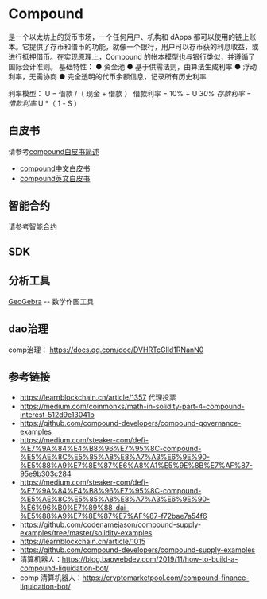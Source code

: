 # Compound

是一个以太坊上的货币市场，一个任何用户、机构和 dApps 都可以使用的链上账本。它提供了存币和借币的功能，就像一个银行，用户可以存币获的利息收益，或进行抵押借币。在实现原理上，Compound 的帐本模型也与银行类似，并遵循了国际会计准则。
基础特性：
● 资金池
● 基于供需法则，由算法生成利率
● 浮动利率，无需协商
● 完全透明的代币余额信息，记录所有历史利率

利率模型：
U = 借款 /（ 现金 + 借款 ）
借款利率 = 10% + U *30%
存款利率 = 借款利率* U *（ 1 - S ）

## 白皮书
请参考[compound白皮书简述](./whitepaper/Compound白皮书简述.md)  
- [compound中文白皮书](https://www.chainnews.com/articles/465280458982.htm)
- [compound英文白皮书](https://compound.finance/documents/Compound.Whitepaper.pdf)
## 智能合约
请参考[智能合约](./contract/Compound合约部署.md)  

## SDK
## 分析工具
[GeoGebra](https://www.geogebra.org/) -- 数学作图工具

## dao治理
  comp治理： https://docs.qq.com/doc/DVHRTcGlld1RNanN0
## 参考链接

- <https://learnblockchain.cn/article/1357> 代理投票
- <https://medium.com/coinmonks/math-in-solidity-part-4-compound-interest-512d9e13041b>
- <https://github.com/compound-developers/compound-governance-examples>
- <https://medium.com/steaker-com/defi-%E7%9A%84%E4%B8%96%E7%95%8C-compound-%E5%AE%8C%E5%85%A8%E8%A7%A3%E6%9E%90-%E5%88%A9%E7%8E%87%E6%A8%A1%E5%9E%8B%E7%AF%87-95e9b303c284>
- <https://medium.com/steaker-com/defi-%E7%9A%84%E4%B8%96%E7%95%8C-compound-%E5%AE%8C%E5%85%A8%E8%A7%A3%E6%9E%90-%E6%96%B0%E7%89%88-dai-%E5%88%A9%E7%8E%87%E7%AF%87-f72bae7a54f6>
- <https://github.com/codenamejason/compound-supply-examples/tree/master/solidity-examples>
- <https://learnblockchain.cn/article/1015>
- <https://github.com/compound-developers/compound-supply-examples>
- 清算机器人：https://blog.baowebdev.com/2019/11/how-to-build-a-compound-liquidation-bot/
- comp 清算机器人：https://cryptomarketpool.com/compound-finance-liquidation-bot/
